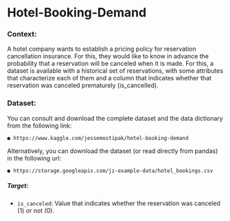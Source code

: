 # Hotel-Booking-Demand

### Context:
A hotel company wants to establish a pricing policy for reservation cancellation insurance. For this, they would like to know in advance the probability that a reservation will be canceled when it is made. For this, a dataset is available with a historical set of reservations, with some attributes that characterize each of them and a column that indicates whether that reservation was canceled prematurely (is_cancelled).

### Dataset:
You can consult and download the complete dataset and the data dictionary from the following
link:

    ● https://www.kaggle.com/jessemostipak/hotel-booking-demand

Alternatively, you can download the dataset (or read directly from pandas) in the
following url:

    ● https://storage.googleapis.com/jz-example-data/hotel_bookings.csv
    
##### Target:
    
- `is_canceled`: Value that indicates whether the reservation was canceled (1) or not (0).
